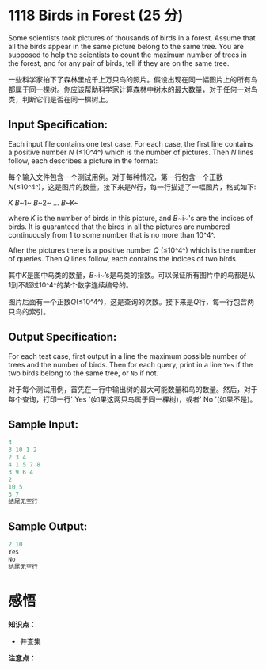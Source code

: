# 1118 Birds in Forest (25 分)

Some scientists took pictures of thousands of birds in a forest. Assume that all the birds appear in the same picture belong to the same tree. You are supposed to help the scientists to count the maximum number of trees in the forest, and for any pair of birds, tell if they are on the same tree.

一些科学家拍下了森林里成千上万只鸟的照片。假设出现在同一幅图片上的所有鸟都属于同一棵树。你应该帮助科学家计算森林中树木的最大数量，对于任何一对鸟类，判断它们是否在同一棵树上。

## Input Specification:

Each input file contains one test case. For each case, the first line contains a positive number *N* (≤10^4^) which is the number of pictures. Then *N* lines follow, each describes a picture in the format:

每个输入文件包含一个测试用例。对于每种情况，第一行包含一个正数*N*(≤10^4^)，这是图片的数量。接下来是*N*行，每一行描述了一幅图片，格式如下:

*K* *B*~1~ *B*~2~ ... *B*~K~

where *K* is the number of birds in this picture, and *B*~i~'s are the indices of birds. It is guaranteed that the birds in all the pictures are numbered continuously from 1 to some number that is no more than 10^4^.

After the pictures there is a positive number *Q* (≤10^4^) which is the number of queries. Then *Q* lines follow, each contains the indices of two birds.

其中*K*是图中鸟类的数量，*B*~i~’s是鸟类的指数。可以保证所有图片中的鸟都是从1到不超过10^4^的某个数字连续编号的。

图片后面有一个正数*Q*(≤10^4^)，这是查询的次数。接下来是*Q*行，每一行包含两只鸟的索引。

## Output Specification:

For each test case, first output in a line the maximum possible number of trees and the number of birds. Then for each query, print in a line `Yes` if the two birds belong to the same tree, or `No` if not.

对于每个测试用例，首先在一行中输出树的最大可能数量和鸟的数量。然后，对于每个查询，打印一行' Yes '(如果这两只鸟属于同一棵树)，或者' No '(如果不是)。

## Sample Input:

```cpp
4
3 10 1 2
2 3 4
4 1 5 7 8
3 9 6 4
2
10 5
3 7
结尾无空行
```

## Sample Output:

```cpp
2 10
Yes
No
结尾无空行
```

# 感悟

**知识点：**

- 并查集

**注意点：**